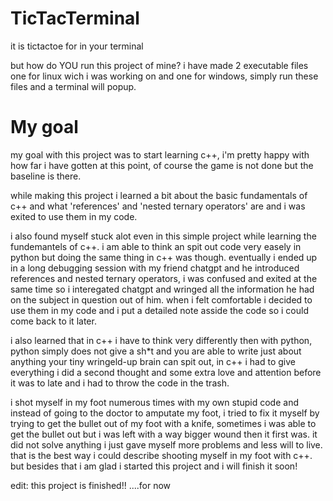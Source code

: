 # TicTacTerminal
it is tictactoe for in your terminal

but how do YOU run this project of mine?
i have made 2 executable files one for linux wich i was working on and one for windows,
simply run these files and a terminal will popup.

# My goal
my goal with this project was to start learning c++,
i'm pretty happy with how far i have gotten at this point, of course the game is not done but the baseline is there.

while making this project i learned a bit about the basic fundamentals of c++ and
what 'references' and 'nested ternary operators' are and i was exited to use them in my code.

i also found myself stuck alot even in this simple project while learning the fundemantels of c++.
i am able to think an spit out code very easely in python but doing the same thing in c++ was though.
eventually i ended up in a long debugging session with my friend chatgpt and he introduced references and nested ternary operators,
i was confused and exited at the same time so i interegated chatgpt and wringed all the information he had on the subject in question out of him.
when i felt comfortable i decided to use them in my code and i put a detailed note asside the code so i could come back to it later.

i also learned that in c++ i have to think very differently then with python,
python simply does not give a sh*t and you are able to write just about anything your tiny wringeld-up brain can spit out,
in c++ i had to give everything i did a second thought and some extra love and attention before it was to late and i had to throw the code in the trash.

i shot myself in my foot numerous times with my own stupid code and instead of going to the doctor to amputate my foot,
i tried to fix it myself by trying to get the bullet out of my foot with a knife, sometimes i was able to get the bullet out but i was left with a way bigger wound then it first was. it did not solve anything i just gave myself more problems and less will to live.
that is the best way i could describe shooting myself in my foot with c++.
but besides that i am glad i started this project and i will finish it soon!

edit: this project is finished!! ....for now
